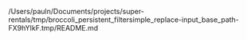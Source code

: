 /Users/pauln/Documents/projects/super-rentals/tmp/broccoli_persistent_filtersimple_replace-input_base_path-FX9hYIkF.tmp/README.md